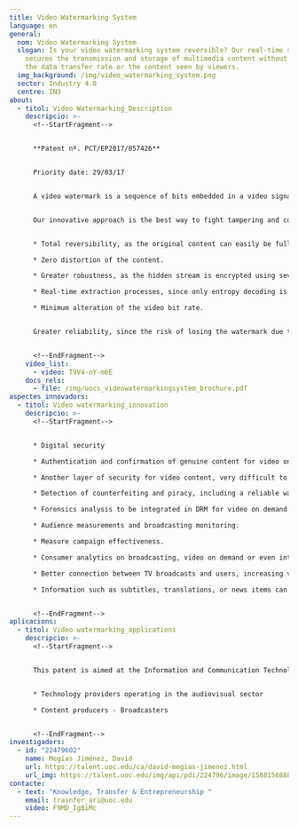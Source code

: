 ```yaml
---
title: Video Watermarking System
language: en
general:
  nom: Video Watermarking System
  slogan: Is your video watermarking system reversible? Our real-time solution
    secures the transmission and storage of multimedia content without altering
    the data transfer rate or the content seen by viewers.
  img_background: /img/video_watermarking_system.png
  sector: Industry 4.0
  centre: IN3
about:
  - titol: Video Watermarking_Description
    descripcio: >-
      <!--StartFragment-->


      **Patent nº. PCT/EP2017/057426**


      Priority date: 29/03/17


      A video watermark is a sequence of bits embedded in a video signal. They are imperceptible to the human senses and are only detected by devices such as smartphones or tablets. A watermark contains unique identifiers of both the portion of the video[](<>)from which the mark was extracted and the distribution source to which the content can be credited.


      Our innovative approach is the best way to fight tampering and counterfeiting. Moreover, it provides a trade-off between capacity, transparency and bit rate, with multiple advantages:


      * Total reversibility, as the original content can easily be fully restored.

      * Zero distortion of the content.

      * Greater robustness, as the hidden stream is encrypted using several keys.

      * Real-time extraction processes, since only entropy decoding is required, not total decompression of the video.

      * Minimum alteration of the video bit rate.


      Greater reliability, since the risk of losing the watermark due to compression is avoided.


      <!--EndFragment-->
    video_list:
      - video: T9V4-oY-m6E
    docs_rels:
      - file: /img/uocs_videowatermarkingsystem_brochure.pdf
aspectes_innovadors:
  - titol: Video watermarking_innovation
    descripcio: >-
      <!--StartFragment-->


      * Digital security 

      * Authentication and confirmation of genuine content for video on demand (4K, UHD, HDR, etc.) 

      * Another layer of security for video content, very difficult to remove despite resizing, re-compression, cropping or re-digitization. 

      * Detection of counterfeiting and piracy, including a reliable way to trace the source of the leak. 

      * Forensics analysis to be integrated in DRM for video on demand. Media analytics 

      * Audience measurements and broadcasting monitoring. 

      * Measure campaign effectiveness. 

      * Consumer analytics on broadcasting, video on demand or even internet distribution. 

      * Better connection between TV broadcasts and users, increasing viewer engagement. Information embedding 

      * Information such as subtitles, translations, or news items can be embedded in the video.


      <!--EndFragment-->
aplicacions:
  - titol: Video watermarking_applications
    descripcio: >-
      <!--StartFragment-->


      This patent is aimed at the Information and Communication Technology sector. The types of company in which it could be used are: 


      * Technology providers operating in the audiovisual sector 

      * Content producers - Broadcasters


      <!--EndFragment-->
investigadors:
  - id: "22479602"
    name: Megías Jiménez, David
    url: https://talent.uoc.edu/ca/david-megias-jimenez.html
    url_img: https://talent.uoc.edu/img/api/pdi/224796/image/1588156888077
contacte:
  - text: "Knowledge, Transfer & Entrepreneurship "
    email: trasnfer_ari@uoc.edu
    video: F9MD_IgBiMc
---
```

